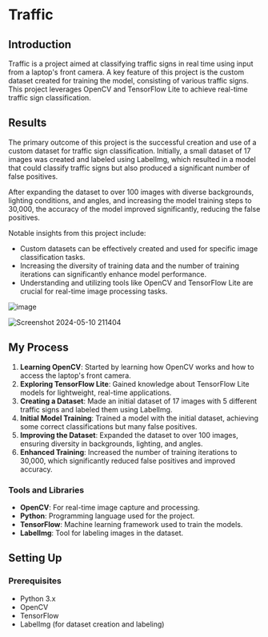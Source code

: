 # Traffic

## Introduction

Traffic is a project aimed at classifying traffic signs in real time using input from a laptop's front camera. A key feature of this project is the custom dataset created for training the model, consisting of various traffic signs. This project leverages OpenCV and TensorFlow Lite to achieve real-time traffic sign classification.

## Results

The primary outcome of this project is the successful creation and use of a custom dataset for traffic sign classification. Initially, a small dataset of 17 images was created and labeled using LabelImg, which resulted in a model that could classify traffic signs but also produced a significant number of false positives. 

After expanding the dataset to over 100 images with diverse backgrounds, lighting conditions, and angles, and increasing the model training steps to 30,000, the accuracy of the model improved significantly, reducing the false positives. 

Notable insights from this project include:
- Custom datasets can be effectively created and used for specific image classification tasks.
- Increasing the diversity of training data and the number of training iterations can significantly enhance model performance.
- Understanding and utilizing tools like OpenCV and TensorFlow Lite are crucial for real-time image processing tasks.

![image](https://github.com/AlokChedambath64/traffic-/assets/110228030/0a24729d-f135-42ce-a58c-acc3b89d24da)


![Screenshot 2024-05-10 211404](https://github.com/AlokChedambath64/traffic-/assets/110228030/bdd4c2d7-a7e6-4cc2-a792-bdd22f3ad9b4)



## My Process

1. **Learning OpenCV**: Started by learning how OpenCV works and how to access the laptop's front camera.
2. **Exploring TensorFlow Lite**: Gained knowledge about TensorFlow Lite models for lightweight, real-time applications.
3. **Creating a Dataset**: Made an initial dataset of 17 images with 5 different traffic signs and labeled them using LabelImg.
4. **Initial Model Training**: Trained a model with the initial dataset, achieving some correct classifications but many false positives.
5. **Improving the Dataset**: Expanded the dataset to over 100 images, ensuring diversity in backgrounds, lighting, and angles.
6. **Enhanced Training**: Increased the number of training iterations to 30,000, which significantly reduced false positives and improved accuracy.

### Tools and Libraries
- **OpenCV**: For real-time image capture and processing.
- **Python**: Programming language used for the project.
- **TensorFlow**: Machine learning framework used to train the models.
- **LabelImg**: Tool for labeling images in the dataset.

## Setting Up

### Prerequisites
- Python 3.x
- OpenCV
- TensorFlow
- LabelImg (for dataset creation and labeling)


